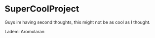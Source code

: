 # SuperCoolProject

Guys im having second thoughts, this might not be as cool as I thought.

Lademi Aromolaran